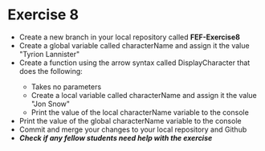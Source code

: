 # Exercise 8
<ul>
    <li>Create a new branch in your local repository called <strong>FEF-Exercise8</strong></li>
    <li>Create a global variable called characterName and assign it the value "Tyrion Lannister"</li>
    <li>Create a function using the arrow syntax called DisplayCharacter that does the following:</li>
    <ul>
        <li>Takes no parameters</li>
        <li>Create a local variable called characterName and assign it the value "Jon Snow"</li>
        <li>Print the value of the local characterName variable to the console</li>
    </ul>
    <li>Print the value of the global characterName variable to the console</li>
    <li>Commit and merge your changes to your local repository and Github</li>
    <li><em><strong>Check if any fellow students need help with the exercise</strong></em></li>
</ul>